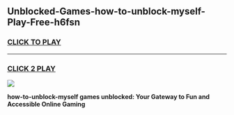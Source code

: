 
## Unblocked-Games-how-to-unblock-myself-Play-Free-h6fsn
<h3>
<a href="https://premium76.site?title=how-to-unblock-myself&ref=20M">CLICK TO PLAY</a></h3>
<hr>

<h3>
<a href="https://premium76.site?title=how-to-unblock-myself&ref=20M">CLICK 2 PLAY</a>
  
</h3>

<a href="https://premium76.site?title=how-to-unblock-myself&ref=19M"><img src="https://clearcache.store/games.png"></a>


**how-to-unblock-myself games unblocked: Your Gateway to Fun and Accessible Online Gaming**
